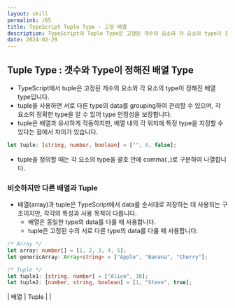 ```yaml
---
layout: skill
permalink: /65
title: TypeScript Tuple Type - 고정 배열
description: TypeScript의 Tuple Type은 고정된 개수의 요소와 각 요소의 type이 정해진 배열 type으로, 서로 다른 type의 data를 grouping하여 관리할 수 있습니다.
date: 2024-02-29
---
```



## Tuple Type : 갯수와 Type이 정해진 배열 Type

- TypeScript에서 tuple은 고정된 개수의 요소와 각 요소의 type이 정해진 배열 type입니다.
- tuple을 사용하면 서로 다른 type의 data를 grouping하여 관리할 수 있으며, 각 요소의 정확한 type을 알 수 있어 type 안정성을 보장합니다.
- tuple은 배열과 유사하게 작동하지만, 배열 내의 각 위치에 특정 type을 지정할 수 있다는 점에서 차이가 있습니다.

```typescript
let tuple: [string, number, boolean] = ["", 0, false];
```

- tuple을 정의할 때는 각 요소의 type을 괄호 안에 comma(`,`)로 구분하여 나열합니다.


### 비슷하지만 다른 배열과 Tuple

- 배열(array)과 tuple은 TypeScript에서 data를 순서대로 저장하는 데 사용되는 구조이지만, 각각의 특성과 사용 목적이 다릅니다.
    - 배열은 동일한 type의 data를 다룰 때 사용합니다.
    - tuple은 고정된 수의 서로 다른 type의 data를 다룰 때 사용합니다.

```typescript
/* Array */
let array: number[] = [1, 2, 3, 4, 5];
let genericArray: Array<string> = ["Apple", "Banana", "Cherry"];

/* Tuple */
let tuple1: [string, number] = ["Alice", 30];
let tuple2: [number, string, boolean] = [1, "Steve", true];
```

| 배열 | Tuple |
| 